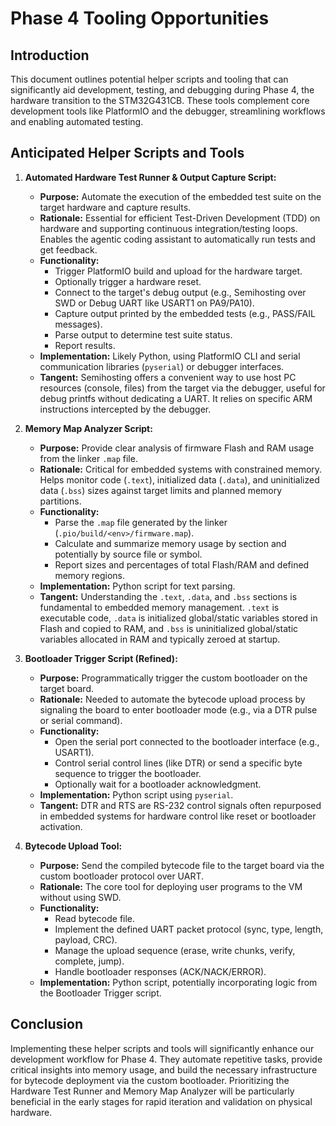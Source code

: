 # Phase 4 Tooling Opportunities

## Introduction

This document outlines potential helper scripts and tooling that can significantly aid development, testing, and debugging during Phase 4, the hardware transition to the STM32G431CB. These tools complement core development tools like PlatformIO and the debugger, streamlining workflows and enabling automated testing.

## Anticipated Helper Scripts and Tools

1.  **Automated Hardware Test Runner & Output Capture Script:**
    *   **Purpose:** Automate the execution of the embedded test suite on the target hardware and capture results.
    *   **Rationale:** Essential for efficient Test-Driven Development (TDD) on hardware and supporting continuous integration/testing loops. Enables the agentic coding assistant to automatically run tests and get feedback.
    *   **Functionality:**
        *   Trigger PlatformIO build and upload for the hardware target.
        *   Optionally trigger a hardware reset.
        *   Connect to the target's debug output (e.g., Semihosting over SWD or Debug UART like USART1 on PA9/PA10).
        *   Capture output printed by the embedded tests (e.g., PASS/FAIL messages).
        *   Parse output to determine test suite status.
        *   Report results.
    *   **Implementation:** Likely Python, using PlatformIO CLI and serial communication libraries (`pyserial`) or debugger interfaces.
    *   **Tangent:** Semihosting offers a convenient way to use host PC resources (console, files) from the target via the debugger, useful for debug printfs without dedicating a UART. It relies on specific ARM instructions intercepted by the debugger.

2.  **Memory Map Analyzer Script:**
    *   **Purpose:** Provide clear analysis of firmware Flash and RAM usage from the linker `.map` file.
    *   **Rationale:** Critical for embedded systems with constrained memory. Helps monitor code (`.text`), initialized data (`.data`), and uninitialized data (`.bss`) sizes against target limits and planned memory partitions.
    *   **Functionality:**
        *   Parse the `.map` file generated by the linker (`.pio/build/<env>/firmware.map`).
        *   Calculate and summarize memory usage by section and potentially by source file or symbol.
        *   Report sizes and percentages of total Flash/RAM and defined memory regions.
    *   **Implementation:** Python script for text parsing.
    *   **Tangent:** Understanding the `.text`, `.data`, and `.bss` sections is fundamental to embedded memory management. `.text` is executable code, `.data` is initialized global/static variables stored in Flash and copied to RAM, and `.bss` is uninitialized global/static variables allocated in RAM and typically zeroed at startup.

3.  **Bootloader Trigger Script (Refined):**
    *   **Purpose:** Programmatically trigger the custom bootloader on the target board.
    *   **Rationale:** Needed to automate the bytecode upload process by signaling the board to enter bootloader mode (e.g., via a DTR pulse or serial command).
    *   **Functionality:**
        *   Open the serial port connected to the bootloader interface (e.g., USART1).
        *   Control serial control lines (like DTR) or send a specific byte sequence to trigger the bootloader.
        *   Optionally wait for a bootloader acknowledgment.
    *   **Implementation:** Python script using `pyserial`.
    *   **Tangent:** DTR and RTS are RS-232 control signals often repurposed in embedded systems for hardware control like reset or bootloader activation.

4.  **Bytecode Upload Tool:**
    *   **Purpose:** Send the compiled bytecode file to the target board via the custom bootloader protocol over UART.
    *   **Rationale:** The core tool for deploying user programs to the VM without using SWD.
    *   **Functionality:**
        *   Read bytecode file.
        *   Implement the defined UART packet protocol (sync, type, length, payload, CRC).
        *   Manage the upload sequence (erase, write chunks, verify, complete, jump).
        *   Handle bootloader responses (ACK/NACK/ERROR).
    *   **Implementation:** Python script, potentially incorporating logic from the Bootloader Trigger script.

## Conclusion

Implementing these helper scripts and tools will significantly enhance our development workflow for Phase 4. They automate repetitive tasks, provide critical insights into memory usage, and build the necessary infrastructure for bytecode deployment via the custom bootloader. Prioritizing the Hardware Test Runner and Memory Map Analyzer will be particularly beneficial in the early stages for rapid iteration and validation on physical hardware.
